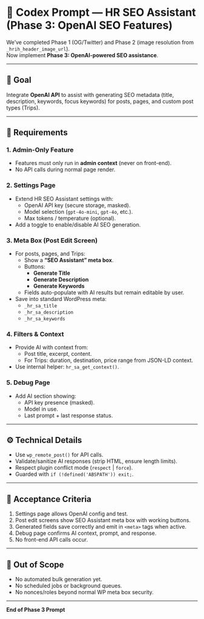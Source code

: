 # 🚀 Codex Prompt — HR SEO Assistant (Phase 3: OpenAI SEO Features)

We’ve completed Phase 1 (OG/Twitter) and Phase 2 (image resolution from `_hrih_header_image_url`).  
Now implement **Phase 3: OpenAI-powered SEO assistance**.

---

## 🎯 Goal
Integrate **OpenAI API** to assist with generating SEO metadata (title, description, keywords, focus keywords) for posts, pages, and custom post types (Trips).

---

## 🔑 Requirements

### 1. Admin-Only Feature
- Features must only run in **admin context** (never on front-end).
- No API calls during normal page render.

### 2. Settings Page
- Extend HR SEO Assistant settings with:
  - OpenAI API key (secure storage, masked).
  - Model selection (`gpt-4o-mini`, `gpt-4o`, etc.).
  - Max tokens / temperature (optional).
- Add a toggle to enable/disable AI SEO generation.

### 3. Meta Box (Post Edit Screen)
- For posts, pages, and Trips:
  - Show a **“SEO Assistant” meta box**.
  - Buttons:
    - **Generate Title**
    - **Generate Description**
    - **Generate Keywords**
  - Fields auto-populate with AI results but remain editable by user.
- Save into standard WordPress meta:
  - `_hr_sa_title`
  - `_hr_sa_description`
  - `_hr_sa_keywords`

### 4. Filters & Context
- Provide AI with context from:
  - Post title, excerpt, content.
  - For Trips: duration, destination, price range from JSON-LD context.
- Use internal helper: `hr_sa_get_context()`.

### 5. Debug Page
- Add AI section showing:
  - API key presence (masked).
  - Model in use.
  - Last prompt + last response status.

---

## ⚙️ Technical Details
- Use `wp_remote_post()` for API calls.
- Validate/sanitize AI responses (strip HTML, ensure length limits).
- Respect plugin conflict mode (`respect` | `force`).
- Guarded with `if (!defined('ABSPATH')) exit;`.

---

## 📌 Acceptance Criteria
1. Settings page allows OpenAI config and test.
2. Post edit screens show SEO Assistant meta box with working buttons.
3. Generated fields save correctly and emit in `<meta>` tags when active.
4. Debug page confirms AI context, prompt, and response.
5. No front-end API calls occur.

---

## 🚫 Out of Scope
- No automated bulk generation yet.
- No scheduled jobs or background queues.
- No nonces/roles beyond normal WP meta box security.

---

**End of Phase 3 Prompt**
